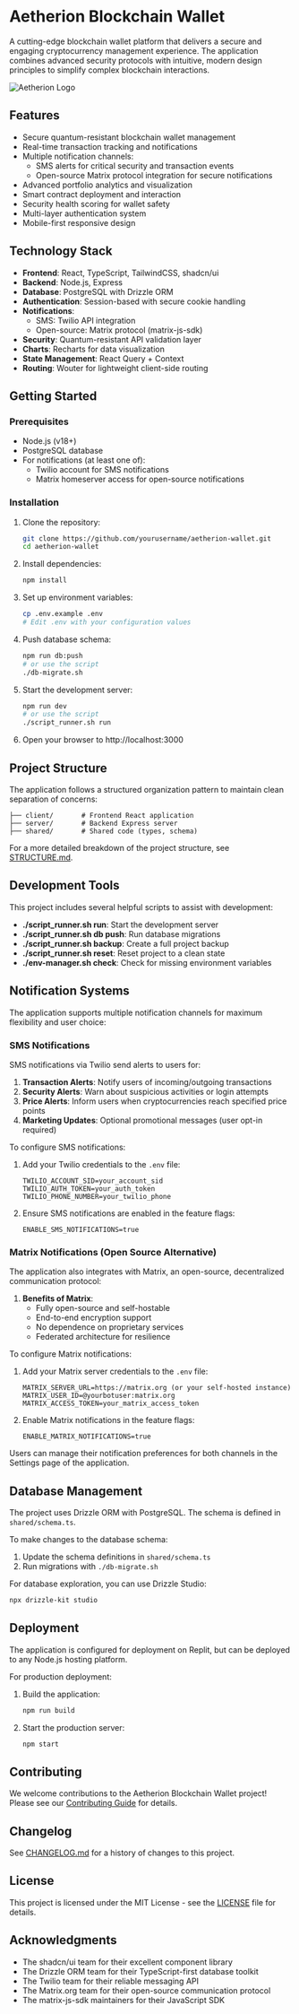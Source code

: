# Aetherion Blockchain Wallet

A cutting-edge blockchain wallet platform that delivers a secure and engaging cryptocurrency management experience. The application combines advanced security protocols with intuitive, modern design principles to simplify complex blockchain interactions.

![Aetherion Logo](https://via.placeholder.com/150?text=Aetherion)

## Features

- Secure quantum-resistant blockchain wallet management
- Real-time transaction tracking and notifications
- Multiple notification channels:
  - SMS alerts for critical security and transaction events
  - Open-source Matrix protocol integration for secure notifications
- Advanced portfolio analytics and visualization
- Smart contract deployment and interaction
- Security health scoring for wallet safety
- Multi-layer authentication system
- Mobile-first responsive design

## Technology Stack

- **Frontend**: React, TypeScript, TailwindCSS, shadcn/ui
- **Backend**: Node.js, Express
- **Database**: PostgreSQL with Drizzle ORM
- **Authentication**: Session-based with secure cookie handling
- **Notifications**:
  - SMS: Twilio API integration
  - Open-source: Matrix protocol (matrix-js-sdk)
- **Security**: Quantum-resistant API validation layer
- **Charts**: Recharts for data visualization
- **State Management**: React Query + Context
- **Routing**: Wouter for lightweight client-side routing

## Getting Started

### Prerequisites

- Node.js (v18+)
- PostgreSQL database
- For notifications (at least one of):
  - Twilio account for SMS notifications
  - Matrix homeserver access for open-source notifications

### Installation

1. Clone the repository:
   ```bash
   git clone https://github.com/yourusername/aetherion-wallet.git
   cd aetherion-wallet
   ```

2. Install dependencies:
   ```bash
   npm install
   ```

3. Set up environment variables:
   ```bash
   cp .env.example .env
   # Edit .env with your configuration values
   ```

4. Push database schema:
   ```bash
   npm run db:push
   # or use the script
   ./db-migrate.sh
   ```

5. Start the development server:
   ```bash
   npm run dev
   # or use the script
   ./script_runner.sh run
   ```

6. Open your browser to http://localhost:3000

## Project Structure

The application follows a structured organization pattern to maintain clean separation of concerns:

```
├── client/       # Frontend React application
├── server/       # Backend Express server
├── shared/       # Shared code (types, schema)
```

For a more detailed breakdown of the project structure, see [STRUCTURE.md](./STRUCTURE.md).

## Development Tools

This project includes several helpful scripts to assist with development:

- **./script_runner.sh run**: Start the development server
- **./script_runner.sh db push**: Run database migrations
- **./script_runner.sh backup**: Create a full project backup
- **./script_runner.sh reset**: Reset project to a clean state
- **./env-manager.sh check**: Check for missing environment variables

## Notification Systems

The application supports multiple notification channels for maximum flexibility and user choice:

### SMS Notifications

SMS notifications via Twilio send alerts to users for:

1. **Transaction Alerts**: Notify users of incoming/outgoing transactions
2. **Security Alerts**: Warn about suspicious activities or login attempts
3. **Price Alerts**: Inform users when cryptocurrencies reach specified price points
4. **Marketing Updates**: Optional promotional messages (user opt-in required)

To configure SMS notifications:

1. Add your Twilio credentials to the `.env` file:
   ```
   TWILIO_ACCOUNT_SID=your_account_sid
   TWILIO_AUTH_TOKEN=your_auth_token
   TWILIO_PHONE_NUMBER=your_twilio_phone
   ```

2. Ensure SMS notifications are enabled in the feature flags:
   ```
   ENABLE_SMS_NOTIFICATIONS=true
   ```

### Matrix Notifications (Open Source Alternative)

The application also integrates with Matrix, an open-source, decentralized communication protocol:

1. **Benefits of Matrix**:
   - Fully open-source and self-hostable
   - End-to-end encryption support
   - No dependence on proprietary services
   - Federated architecture for resilience

To configure Matrix notifications:

1. Add your Matrix server credentials to the `.env` file:
   ```
   MATRIX_SERVER_URL=https://matrix.org (or your self-hosted instance)
   MATRIX_USER_ID=@yourbotuser:matrix.org
   MATRIX_ACCESS_TOKEN=your_matrix_access_token
   ```

2. Enable Matrix notifications in the feature flags:
   ```
   ENABLE_MATRIX_NOTIFICATIONS=true
   ```

Users can manage their notification preferences for both channels in the Settings page of the application.

## Database Management

The project uses Drizzle ORM with PostgreSQL. The schema is defined in `shared/schema.ts`.

To make changes to the database schema:

1. Update the schema definitions in `shared/schema.ts`
2. Run migrations with `./db-migrate.sh`

For database exploration, you can use Drizzle Studio:
```bash
npx drizzle-kit studio
```

## Deployment

The application is configured for deployment on Replit, but can be deployed to any Node.js hosting platform.

For production deployment:

1. Build the application:
   ```bash
   npm run build
   ```

2. Start the production server:
   ```bash
   npm start
   ```

## Contributing

We welcome contributions to the Aetherion Blockchain Wallet project! Please see our [Contributing Guide](./CONTRIBUTING.md) for details.

## Changelog

See [CHANGELOG.md](./CHANGELOG.md) for a history of changes to this project.

## License

This project is licensed under the MIT License - see the [LICENSE](./LICENSE) file for details.

## Acknowledgments

- The shadcn/ui team for their excellent component library
- The Drizzle ORM team for their TypeScript-first database toolkit
- The Twilio team for their reliable messaging API
- The Matrix.org team for their open-source communication protocol
- The matrix-js-sdk maintainers for their JavaScript SDK